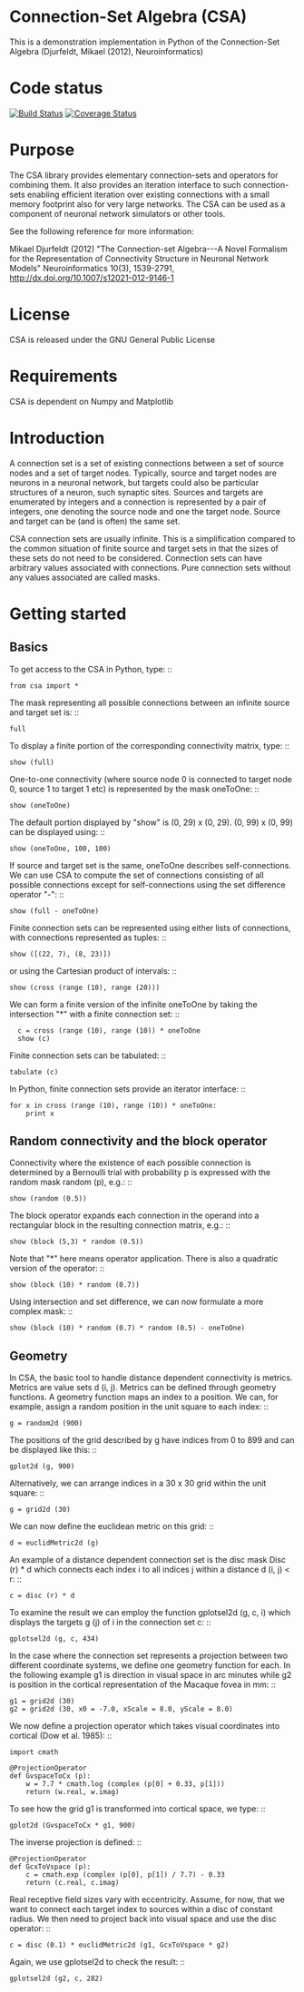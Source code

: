 Connection-Set Algebra (CSA)
============================

This is a demonstration implementation in Python of the Connection-Set
Algebra (Djurfeldt, Mikael (2012), Neuroinformatics)

Code status
===========
[![Build Status](https://travis-ci.org/INCF/csa.svg?branch=master)](https://travis-ci.org/INCF/csa)
[![Coverage Status](https://coveralls.io/repos/github/INCF/csa/badge.svg?branch=master)](https://coveralls.io/github/INCF/csa?branch=master)

Purpose
=======

The CSA library provides elementary connection-sets and operators for
combining them. It also provides an iteration interface to such
connection-sets enabling efficient iteration over existing connections
with a small memory footprint also for very large networks. The CSA
can be used as a component of neuronal network simulators or other
tools.

See the following reference for more information:

Mikael Djurfeldt (2012) "The Connection-set Algebra---A Novel
Formalism for the Representation of Connectivity Structure in Neuronal
Network Models" Neuroinformatics 10(3), 1539-2791,
http://dx.doi.org/10.1007/s12021-012-9146-1

License
=======

CSA is released under the GNU General Public License

Requirements
============

CSA is dependent on Numpy and Matplotlib

Introduction
============

A connection set is a set of existing connections between a set of
source nodes and a set of target nodes.  Typically, source and target
nodes are neurons in a neuronal network, but targets could also be
particular structures of a neuron, such synaptic sites.  Sources and
targets are enumerated by integers and a connection is represented by
a pair of integers, one denoting the source node and one the target
node.  Source and target can be (and is often) the same set.

CSA connection sets are usually infinite.  This is a simplification
compared to the common situation of finite source and target sets in
that the sizes of these sets do not need to be considered.  Connection
sets can have arbitrary values associated with connections.  Pure
connection sets without any values associated are called masks.

Getting started
===============

Basics
------

To get access to the CSA in Python, type:
::

    from csa import *

The mask representing all possible connections between an infinite
source and target set is:
::
    
    full

To display a finite portion of the corresponding connectivity matrix,
type:
::

    show (full)

One-to-one connectivity (where source node 0 is connected to target
node 0, source 1 to target 1 etc) is represented by the mask oneToOne:
::

    show (oneToOne)

The default portion displayed by "show" is (0, 29) x (0, 29).
(0, 99) x (0, 99) can be displayed using:
::

    show (oneToOne, 100, 100)

If source and target set is the same, oneToOne describes
self-connections.  We can use CSA to compute the set of connections
consisting of all possible connections except for self-connections
using the set difference operator "-":
::
  
    show (full - oneToOne)

Finite connection sets can be represented using either lists of
connections, with connections represented as tuples:
::
  
    show ([(22, 7), (8, 23)])

or using the Cartesian product of intervals:
::

    show (cross (range (10), range (20)))

We can form a finite version of the infinite oneToOne by taking the
intersection "*" with a finite connection set:
::

      c = cross (range (10), range (10)) * oneToOne
      show (c)

Finite connection sets can be tabulated:
::

    tabulate (c)

In Python, finite connection sets provide an iterator interface:
::

    for x in cross (range (10), range (10)) * oneToOne:
        print x

Random connectivity and the block operator
------------------------------------------

Connectivity where the existence of each possible connection is
determined by a Bernoulli trial with probability p is expressed with
the random mask random (p), e.g.:
::

    show (random (0.5))

The block operator expands each connection in the operand into a
rectangular block in the resulting connection matrix, e.g.:
::

    show (block (5,3) * random (0.5))

Note that "*" here means operator application.  There is also a
quadratic version of the operator:
::
  
    show (block (10) * random (0.7))

Using intersection and set difference, we can now formulate a more
complex mask:
::

    show (block (10) * random (0.7) * random (0.5) - oneToOne)

Geometry
--------

In CSA, the basic tool to handle distance dependent connectivity is
metrics.  Metrics are value sets d (i, j).  Metrics can be defined
through geometry functions.  A geometry function maps an index to a
position.  We can, for example, assign a random position in the unit
square to each index:
::

    g = random2d (900)

The positions of the grid described by g have indices from 0 to 899
and can be displayed like this:
::

    gplot2d (g, 900)

Alternatively, we can arrange indices in a 30 x 30 grid within the
unit square:
::
  
    g = grid2d (30)

We can now define the euclidean metric on this grid:
::

    d = euclidMetric2d (g)

An example of a distance dependent connection set is the disc mask
Disc (r) * d which connects each index i to all indices j within a
distance d (i, j) < r:
::

    c = disc (r) * d

To examine the result we can employ the function gplotsel2d (g, c, i)
which displays the targets g (j) of i in the connection set c:
::

    gplotsel2d (g, c, 434)

In the case where the connection set represents a projection between
two different coordinate systems, we define one geometry function for
each.  In the following example g1 is direction in visual space in arc
minutes while g2 is position in the cortical representation of the
Macaque fovea in mm:
::

    g1 = grid2d (30)
    g2 = grid2d (30, x0 = -7.0, xScale = 8.0, yScale = 8.0)

We now define a projection operator which takes visual coordinates
into cortical (Dow et al. 1985):
::

    import cmath

    @ProjectionOperator
    def GvspaceToCx (p):
        w = 7.7 * cmath.log (complex (p[0] + 0.33, p[1]))
        return (w.real, w.imag)

To see how the grid g1 is transformed into cortical space, we type:
::

    gplot2d (GvspaceToCx * g1, 900)

The inverse projection is defined:
::

    @ProjectionOperator
    def GcxToVspace (p):
        c = cmath.exp (complex (p[0], p[1]) / 7.7) - 0.33
        return (c.real, c.imag)

Real receptive field sizes vary with eccentricity.  Assume, for now,
that we want to connect each target index to sources within a disc of
constant radius.  We then need to project back into visual space and
use the disc operator:
::

    c = disc (0.1) * euclidMetric2d (g1, GcxToVspace * g2)

Again, we use gplotsel2d to check the result:
::

    gplotsel2d (g2, c, 282)

